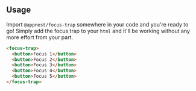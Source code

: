 ## Usage

Import `@appnest/focus-trap` somewhere in your code and you're ready to go! Simply add the focus trap to your `html` and it'll be working without any more effort from your part.

```html
<focus-trap>
  <button>Focus 1</button>
  <button>Focus 2</button>
  <button>Focus 3</button>
  <button>Focus 4</button>
  <button>Focus 5</button>
</focus-trap>
```
